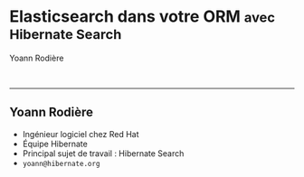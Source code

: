 <!-- .slide: data-state="focus" -->
# Elasticsearch dans votre ORM <small>avec Hibernate Search</small>

Yoann Rodière

<img data-src="../image/logo/redhat-rgb-color.svg" class="logo" />
<img data-src="../image/logo/hibernate_large.png" class="logo" />

---

## Yoann Rodière

* Ingénieur logiciel chez Red Hat
* Équipe Hibernate
* Principal sujet de travail : Hibernate Search
* `yoann@hibernate.org`
